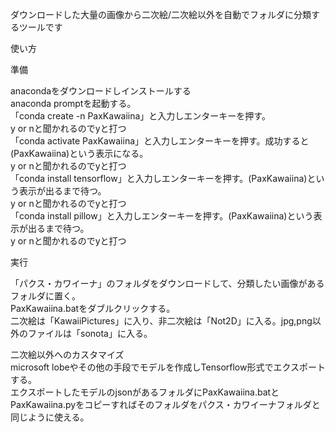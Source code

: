 ダウンロードした大量の画像から二次絵/二次絵以外を自動でフォルダに分類するツールです

使い方  

準備  

anacondaをダウンロードしインストールする  
anaconda promptを起動する。  
「conda create -n PaxKawaiina」と入力しエンターキーを押す。  
y or nと聞かれるのでyと打つ  
「conda activate PaxKawaiina」と入力しエンターキーを押す。成功すると(PaxKawaiina)という表示になる。  
y or nと聞かれるのでyと打つ  
「conda install tensorflow」と入力しエンターキーを押す。(PaxKawaiina)という表示が出るまで待つ。  
y or nと聞かれるのでyと打つ  
「conda install pillow」と入力しエンターキーを押す。(PaxKawaiina)という表示が出るまで待つ。  
y or nと聞かれるのでyと打つ  

実行  

「パクス・カワイーナ」のフォルダをダウンロードして、分類したい画像があるフォルダに置く。  
PaxKawaiina.batをダブルクリックする。  
二次絵は「KawaiiPictures」に入り、非二次絵は「Not2D」に入る。jpg,png以外のファイルは「sonota」に入る。  

二次絵以外へのカスタマイズ  
microsoft lobeやその他の手段でモデルを作成しTensorflow形式でエクスポートする。  
エクスポートしたモデルのjsonがあるフォルダにPaxKawaiina.batとPaxKawaiina.pyをコピーすればそのフォルダをパクス・カワイーナフォルダと同じように使える。  
